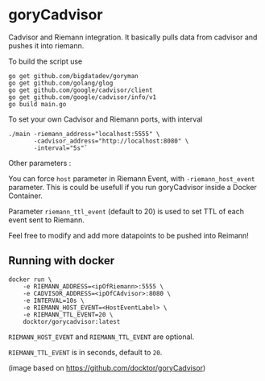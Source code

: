 goryCadvisor
=============

Cadvisor and Riemann integration. It basically pulls data from cadvisor and pushes it into riemann.

To build the script use 

```
go get github.com/bigdatadev/goryman
go get github.com/golang/glog
go get github.com/google/cadvisor/client
go get github.com/google/cadvisor/info/v1
go build main.go
```

To set your own Cadvisor and Riemann ports, with interval

```
./main -riemann_address="localhost:5555" \
       -cadvisor_address="http://localhost:8080" \
       -interval="5s"`
```

Other parameters : 

You can force `host` parameter in Riemann Event, with `-riemann_host_event` parameter.
This is could be usefull if you run goryCadvisor inside a Docker Container.

Parameter `riemann_ttl_event` (default to 20) is used to set TTL of each event sent to Riemann.


Feel free to modify and add more datapoints to be pushed into Reimann!


## Running with docker 

```
docker run \
    -e RIEMANN_ADDRESS=<ipOfRiemann>:5555 \
    -e CADVISOR_ADDRESS=<ipOfCAdvisor>:8080 \
    -e INTERVAL=10s \
    -e RIEMANN_HOST_EVENT=<HostEventLabel> \
    -e RIEMANN_TTL_EVENT=20 \
    docktor/gorycadvisor:latest
```

`RIEMANN_HOST_EVENT` and `RIEMANN_TTL_EVENT` are optional.

`RIEMANN_TTL_EVENT` is in seconds, default to `20`.

(image based on https://github.com/docktor/goryCadvisor)
